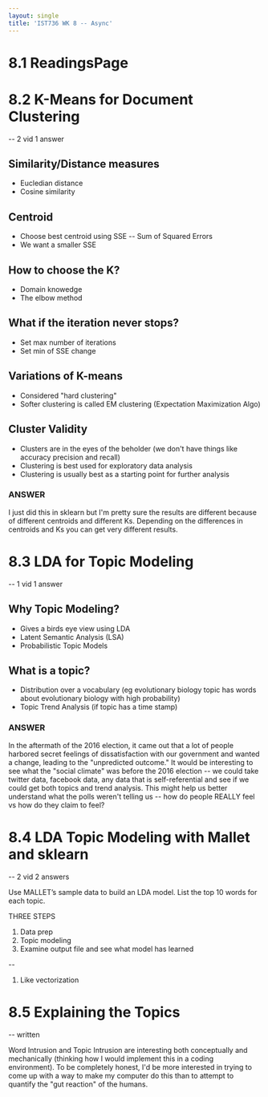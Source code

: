 ```yaml
---
layout: single
title: 'IST736 WK 8 -- Async'
---
```



# 8.1 ReadingsPage  
# 8.2 K-Means for Document Clustering
-- 2 vid 1 answer
## Similarity/Distance measures
* Eucledian distance
* Cosine similarity 

## Centroid 
* Choose best centroid using SSE -- Sum of Squared Errors
* We want a smaller SSE

## How to choose the K?
* Domain knowedge 
* The elbow method 

## What if the iteration never stops?
* Set max number of iterations
* Set min of SSE change

## Variations of K-means
* Considered "hard clustering"
* Softer clustering is called EM clustering (Expectation Maximization Algo)

## Cluster Validity
* Clusters are in the eyes of the beholder (we don't have things like accuracy precision and recall)
* Clustering is best used for exploratory data analysis 
* Clustering is usually best as a starting point for further analysis 

### ANSWER
I just did this in sklearn but I'm pretty sure the results are different because of different centroids and different Ks. Depending on the differences in centroids and Ks you can get very different results.  

# 8.3 LDA for Topic Modeling
-- 1 vid 1 answer

## Why Topic Modeling?
* Gives a birds eye view using LDA
* Latent Semantic Analysis (LSA)
* Probabilistic Topic Models

## What is a topic?
* Distribution over a vocabulary
(eg evolutionary biology topic has words about evolutionary biology with high probability)
* Topic Trend Analysis (if topic has a time stamp)

### ANSWER
In the aftermath of the 2016 election, it came out that a lot of people harbored secret feelings of dissatisfaction with our government and wanted a change, leading to the "unpredicted outcome." It would be interesting to see what the "social climate" was before the 2016 election -- we could take twitter data, facebook data, any data that is self-referential and see if we could get both topics and trend analysis. This might help us better understand what the polls weren't telling us -- how do people REALLY feel vs how do they claim to feel?

# 8.4 LDA Topic Modeling with Mallet and sklearn
-- 2 vid 2 answers

Use MALLET’s sample data to build an LDA model. List the top 10 words for each topic.

THREE STEPS
1. Data prep
2. Topic modeling
3. Examine output file and see what model has learned

--
1. Like vectorization


# 8.5 Explaining the Topics
-- written

Word Intrusion and Topic Intrusion are interesting both conceptually and mechanically (thinking how I would implement this in a coding environment). To be completely honest, I'd be more interested in trying to come up with a way to make my computer do this than to attempt to quantify the "gut reaction" of the humans. 